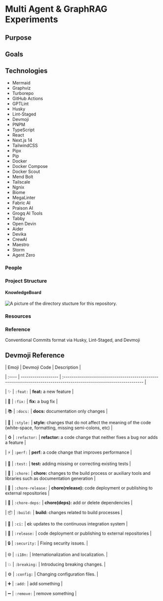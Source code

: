 # Multi Agent & GraphRAG Experiments

## Purpose

## Goals

## Technologies

* Mermaid
* Graphviz
* Turborepo
* GitHub Actions
* GPTLint
* Husky
* Lint-Staged
* Devmoji
* PNPM
* TypeScript
* React
* Next.js 14
* TailwindCSS
* Pipx
* Pip
* Docker
* Docker Compose
* Docker Scout
* Mend Bolt
* Tailscale
* Ngnix
* Biome
* MegaLinter
* Fabric AI
* Praison AI
* Grogq AI Tools
* Tabby
* Open Devin
* Aider
* Devika
* CrewAI
* Maestro
* Storm
* Agent Zero

### People

### Project Structure

#### KnowledgeBoard

![A picture of the directory stucture for this repository.](kb-fileTree.svg)

### Resources

### Reference

Conventional Commits format via Husky, Lint-Staged, and Devmoji

## **Devmoji Reference**

| Emoji | Devmoji Code        | Description                                                                                                             |

| :---- | ------------------- | :---------------------------------------------------------------------------------------------------------------------- |

| ✨    | `:feat:`          | **feat:** a new feature                                                                                           |

| 🐛    | `:fix:`           | **fix:** a bug fix                                                                                                |

| 📚    | `:docs:`          | **docs:** documentation only changes                                                                              |

| 🎨    | `:style:`         | **style:** changes that do not affect the meaning of the code (white-space, formatting, missing semi-colons, etc) |

| ♻️  | `:refactor:`      | **refactor:** a code change that neither fixes a bug nor adds a feature                                           |

| ⚡    | `:perf:`          | **perf:** a code change that improves performance                                                                 |

| 🚨    | `:test:`          | **test:** adding missing or correcting existing tests                                                             |

| 🔧    | `:chore:`         | **chore:** changes to the build process or auxiliary tools and libraries such as documentation generation         |

| 🚀    | `:chore-release:` | **chore(release):** code deployment or publishing to external repositories                                        |

| 🔗    | `:chore-deps:`    | **chore(deps):** add or delete dependencies                                                                       |

| 📦    | `:build:`         | **build:** changes related to build processes                                                                     |

| 👷    | `:ci:`            | **ci:** updates to the continuous integration system                                                              |

| 🚀    | `:release:`       | code deployment or publishing to external repositories                                                                  |

| 🔒    | `:security:`      | Fixing security issues.                                                                                                 |

| 🌐    | `:i18n:`          | Internationalization and localization.                                                                                  |

| 💥    | `:breaking:`      | Introducing breaking changes.                                                                                           |

| ⚙️  | `:config:`        | Changing configuration files.                                                                                           |

| ➕    | `:add:`           | add something                                                                                                           |

| ➖    | `:remove:`        | remove something                                                                                                        |
